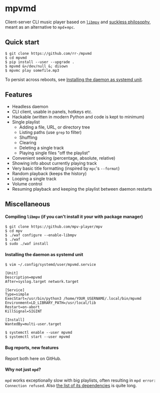 mpvmd
=====

Client-server CLI music player based on
[`libmpv`](https://github.com/mpv-player/mpv) and [suckless
philosophy](http://suckless.org/philosophy),
meant as an alternative to `mpd`+`mpc`.

## Quick start

```console
$ git clone https://github.com/rr-/mpvmd
$ cd mpvmd
$ pip install --user --upgrade .
$ mpvmd &>/dev/null &; disown
$ mpvmc play somefile.mp3
```

To persist across reboots, see [Installing the daemon as systemd
unit](#installing-the-daemon-as-systemd-unit).

## Features

- Headless daemon
- CLI client, usable in panels, hotkeys etc.
- Hackable (written in modern Python and code is kept to minimum)
- Single playlist
    - Adding a file, URL, or directory tree
    - Listing paths (use `grep` to filter)
    - Shuffling
    - Clearing
    - Deleting a single track
    - Playing single files "off the playlist"
- Convenient seeking (percentage, absolute, relative)
- Showing info about currently playing track
- Very basic title formatting (inspired by `mpc`'s `--format`)
- Random playback (keeps the history)
- Looping a single track
- Volume control
- Resuming playback and keeping the playlist between daemon restarts

## Miscellaneous

#### Compiling `libmpv` (if you can't install it your with package manager)

```console
$ git clone https://github.com/mpv-player/mpv
$ cd mpv
$ ./waf configure --enable-libmpv
$ ./waf
$ sudo ./waf install
```

#### Installing the daemon as systemd unit

```console
$ vim ~/.config/systemd/user/mpvmd.service
```

```
[Unit]
Description=mpvmd
After=syslog.target network.target

[Service]
Type=simple
ExecStart=/usr/bin/python3 /home/YOUR_USERNAME/.local/bin/mpvmd
Environment=LD_LIBRARY_PATH=/usr/local/lib
Restart=on-abort
KillSignal=SIGINT

[Install]
WantedBy=multi-user.target
```

```console
$ systemctl enable --user mpvmd
$ systemctl start --user mpvmd
```

#### Bug reports, new features

Report both here on GitHub.

#### Why not just `mpd`?

`mpd` works exceptionally slow with big playlists, often resulting in `mpd
error: Connection refused`. Also [the list of its
dependencies](https://www.archlinux.org/packages/extra/i686/mpd/) is quite
long.
